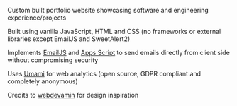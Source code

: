 Custom built portfolio website showcasing software and engineering experience/projects

Built using vanilla JavaScript, HTML and CSS (no frameworks or external libraries except EmailJS and SweetAlert2)

Implements [EmailJS](https://www.emailjs.com/) and [Apps Script](https://developers.google.com/apps-script) to send emails directly from client side without compromising security

Uses [Umami](https://umami.is/) for web analytics (open source, GDPR compliant and completely anonymous)

Credits to [webdevamin](https://webdevamin.com/) for design inspiration
